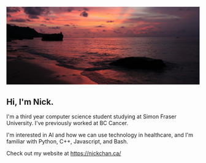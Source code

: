 ![Image Example](./sunset.jpg)

## Hi, I'm Nick. 

I'm a third year computer science student studying at  Simon Fraser University. I've previously worked at BC Cancer.

I'm interested in AI and how we can use technology in healthcare, and I'm familiar with Python, C++, Javascript, and Bash.

Check out my website at https://nickchan.ca/

<!--
**pnotato/pnotato** is a ✨ _special_ ✨ repository because its `README.md` (this file) appears on your GitHub profile.

Here are some ideas to get you started:

- 🔭 I’m currently working on ...
- 🌱 I’m currently learning ...
- 👯 I’m looking to collaborate on ...
- 🤔 I’m looking for help with ...
- 💬 Ask me about ...
- 📫 How to reach me: ...
- 😄 Pronouns: ...
- ⚡ Fun fact: ...
-->
